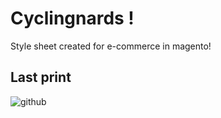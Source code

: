 # Cyclingnards !

Style sheet created for e-commerce in magento!

## Last print 
![github](https://user-images.githubusercontent.com/38577695/46764904-18f9be00-ccb4-11e8-8fc2-32c944f19a48.JPG)



